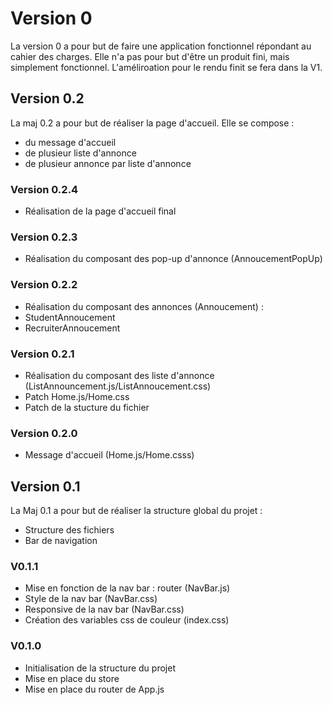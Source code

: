 # Version 0

La version 0 a pour but de faire une application fonctionnel répondant au cahier des charges. Elle n'a pas pour but d'être un produit fini, mais simplement fonctionnel.
L'améliroation pour le rendu finit se fera dans la V1.

## Version 0.2

La maj 0.2 a pour but de réaliser la page d'accueil. Elle se compose :
 - du message d'accueil
 - de plusieur liste d'annonce
 - de plusieur annonce par liste d'annonce

### Version 0.2.4

 - Réalisation de la page d'accueil final

### Version 0.2.3

 - Réalisation du composant des pop-up d'annonce (AnnoucementPopUp)

### Version 0.2.2

 - Réalisation du composant des annonces (Annoucement) :
 - StudentAnnoucement
 - RecruiterAnnoucement

### Version 0.2.1

 - Réalisation du composant des liste d'annonce (ListAnnouncement.js/ListAnnoucement.css)
 - Patch Home.js/Home.css
 - Patch de la stucture du fichier

### Version 0.2.0

 - Message d'accueil (Home.js/Home.csss)

## Version 0.1

La Maj 0.1 a pour but de réaliser la structure global du projet :
 - Structure des fichiers
 - Bar de navigation

### V0.1.1

 - Mise en fonction de la nav bar : router (NavBar.js)
 - Style de la nav bar (NavBar.css)
 - Responsive de la nav bar (NavBar.css)
 - Création des variables css de couleur (index.css) 

### V0.1.0

 - Initialisation de la structure du projet
 - Mise en place du store
 - Mise en place du router de App.js